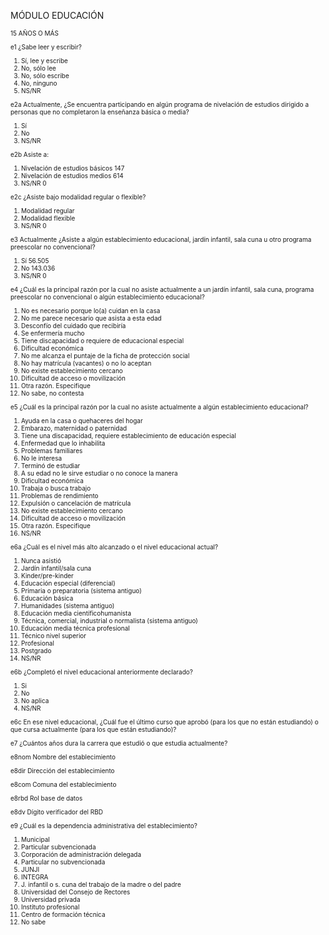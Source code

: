 MÓDULO  EDUCACIÓN

<font size="0.5">

15 AÑOS O MÁS

e1 ¿Sabe leer y escribir?

1. Sí, lee y escribe
2. No, sólo lee
3. No, sólo escribe
4. No, ninguno
9. NS/NR

e2a Actualmente, ¿Se encuentra participando en algún programa de nivelación de estudios dirigido a personas que no completaron la enseñanza básica o media?

1. Sí
2. No
9. NS/NR

e2b Asiste a:

1. Nivelación de estudios básicos 147
2. Nivelación de estudios medios 614
9. NS/NR 0

e2c ¿Asiste bajo modalidad regular o flexible?

1. Modalidad regular
2. Modalidad flexible
9. NS/NR 0

e3 Actualmente ¿Asiste a algún establecimiento educacional, jardín infantil, sala cuna u otro programa preescolar no convencional?

1. Sí 56.505
2. No 143.036
9. NS/NR 0

e4 ¿Cuál es la principal razón por la cual no asiste actualmente a un jardín infantil, sala cuna, programa
preescolar no convencional o algún establecimiento educacional?

1. No es necesario porque lo(a) cuidan en la casa
2. No me parece necesario que asista a esta edad
3. Desconfío del cuidado que recibiría
4. Se enfermería mucho
5. Tiene discapacidad o requiere de educacional especial
6. Dificultad económica
7. No me alcanza el puntaje de la ficha de protección social
8. No hay matrícula (vacantes) o no lo aceptan
9. No existe establecimiento cercano
10. Dificultad de acceso o movilización
11. Otra razón. Especifique
99. No sabe, no contesta

e5 ¿Cuál es la principal razón por la cual no asiste
actualmente a algún establecimiento educacional?

1. Ayuda en la casa o quehaceres del hogar
2. Embarazo, maternidad o paternidad
3. Tiene una discapacidad, requiere establecimiento de educación especial
4. Enfermedad que lo inhabilita
5. Problemas familiares
6. No le interesa
7. Terminó de estudiar
8. A su edad no le sirve estudiar o no conoce la manera
9. Dificultad económica
10. Trabaja o busca trabajo
11. Problemas de rendimiento
12. Expulsión o cancelación de matrícula
13. No existe establecimiento cercano
14. Dificultad de acceso o movilización
15. Otra razón. Especifique
99. NS/NR

e6a ¿Cuál es el nivel más alto alcanzado o el nivel educacional actual?

1. Nunca asistió
2. Jardín infantil/sala cuna
3. Kinder/pre-kinder
4. Educación especial (diferencial)
5. Primaria o preparatoria (sistema antiguo)
6. Educación básica
7. Humanidades (sistema antiguo)
8. Educación media científicohumanista
9. Técnica, comercial, industrial o normalista (sistema antiguo)
10. Educación media técnica profesional
11. Técnico nivel superior
12. Profesional
13. Postgrado
99. NS/NR

e6b ¿Completó el nivel educacional anteriormente declarado?

1. Si
2. No
7. No aplica
99. NS/NR

e6c En ese nivel educacional, ¿Cuál fue el último curso que aprobó (para los que no están estudiando) o que cursa actualmente (para los que están estudiando)?

e7 ¿Cuántos años dura la carrera que estudió o que estudia actualmente?

e8nom Nombre del establecimiento

e8dir Dirección del establecimiento

e8com Comuna del establecimiento

e8rbd Rol base de datos

e8dv Dígito verificador del RBD

e9 ¿Cuál es la dependencia administrativa del establecimiento?

1. Municipal
2. Particular subvencionada
3. Corporación de administración delegada
4. Particular no subvencionada
5. JUNJI
6. INTEGRA
7. J. infantil o s. cuna del trabajo de la madre o del padre
8. Universidad del Consejo de Rectores
9. Universidad privada
10. Instituto profesional
11. Centro de formación técnica
99. No sabe



</font>
